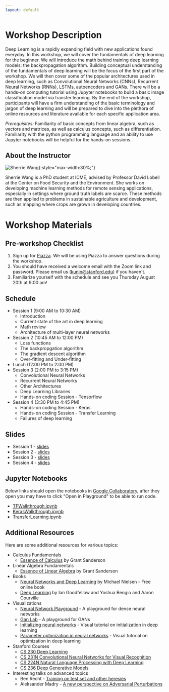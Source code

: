 ```yaml
---
layout: default
---
```


# Workshop Description

Deep Learning is a rapidly expanding field with new applications found everyday. In this workshop, we will cover the fundamentals of deep learning for the beginner. We will introduce the math behind training deep learning models: the backpropagation algorithm. Building conceptual understanding of the fundamentals of deep learning will be the focus of the first part of the workshop. We will then cover some of the popular architectures used in deep learning, such as Convolutional Neural Networks (CNNs), Recurrent Neural Networks (RNNs), LSTMs, autoencoders and GANs. There will be a hands-on computing tutorial using Jupyter notebooks to build a basic image classification model via transfer learning.  By the end of the workshop, participants will have a firm understanding of the basic terminology and jargon of deep learning and will be prepared to dive into the plethora of online resources and literature available for each specific application area.

_Prerequisites:_ Familiarity of basic concepts from linear algebra, such as vectors and matrices, as well as calculus concepts, such as differentiation. Familiarity with the python programming language and an ability to use Jupyter notebooks will be helpful for the hands-on sessions.

## About the Instructor

![Sherrie Wang](/assets/img/sherrie.jpg){:style="max-width:30%;"}

Sherrie Wang is a PhD student at ICME, advised by Professor David Lobell at the Center on Food Security and the Environment. She works on developing machine learning methods for remote sensing applications, especially in settings where ground truth labels are scarce. These methods are then applied to problems in sustainable agriculture and development, such as mapping where crops are grown in developing countries.

# Workshop Materials

## Pre-workshop Checklist

1. Sign up for [Piazza](https://piazza.com/class/kdpfbm3zrb46kw). We will be using Piazza to answer questions during the workshop.
2. You should have received a welcome email with the Zoom link and password.  Please email us (kunin@stanford.edu) if you haven't.
3. Familiarize yourself with the schedule and see you Thursday August 20th at 9:00 am!

## Schedule

- Session 1 (9:00 AM to 10:30 AM)
  - Introduction
  - Current state of the art in deep learning
  - Math review
  - Architecture of multi-layer neural networks
- Session 2 (10:45 AM to 12:00 PM)
  - Loss functions
  - The backpropgation algorithm
  - The gradient descent algorithm
  - Over-fitting and Under-fitting
- Lunch (12:00 PM to 2:00 PM)
- Session 3 (2:00 PM to 3:15 PM)
  - Convolutional Neural Networks
  - Recurrent Neural Networks
  - Other Architectures
  - Deep Learning Libraries
  - Hands-on coding Session - Tensorflow
- Session 4 (3:30 PM to 4:45 PM)
  - Hands-on coding Session - Keras
  - Hands-on coding Session - Transfer Learning
  - Failures of deep learning

## Slides

* Session 1 - [slides](/assets/img/dlworkshop1.pdf)
* Session 2 - [slides](/assets/img/dlworkshop2.pdf)
* Session 3 - [slides](/assets/img/dlworkshop3.pdf)
* Session 4 - [slides](/assets/img/dlworkshop4.pdf)

## Jupyter Notebooks 

Below links should open the notebooks in [Google Collaboratory](https://colab.research.google.com/), after they open you may have to click "Open in Playground" to be able to run code.

* [TFWalkthrough.ipynb](https://colab.research.google.com/drive/1PhOPsPPYrqLhvuAEPINWWRgQlXTs3QRu)
* [KerasWalkthrough.ipynb](https://colab.research.google.com/drive/1Z3ZuHItFqAosF1GSqe1uf2A9inpVj4OS)
* [TransferLearning.ipynb](https://colab.research.google.com/drive/1IRJJd3FUXzjUrz496I0eAMq42k0_JP9n)


## Additional Resources

Here are some additional resources for various topics:

- Calculus Fundamentals
  - [Essence of Calculus](https://www.youtube.com/watch?v=WUvTyaaNkzM&list=PLZHQObOWTQDMsr9K-rj53DwVRMYO3t5Yr) by Grant Sanderson
- Linear Algebra Fundamentals
  - [Essence of Linear Algebra](https://www.youtube.com/watch?v=fNk_zzaMoSs&list=PLZHQObOWTQDPD3MizzM2xVFitgF8hE_ab) by Grant Sanderson
- Books
  - [Neural Networks and Deep Learning](http://neuralnetworksanddeeplearning.com/) by Michael Nielsen - Free online book
  - [Deep Learning](https://www.deeplearningbook.org/) by Ian Goodfellow and Yoshua Bengio and Aaron Courville
- Visualizations
  - [Neural Network Playground](https://playground.tensorflow.org/) - A playground for dense neural networks
  - [Gan Lab](https://poloclub.github.io/ganlab/) - A playground for GANs
  - [Initializing neural networks](https://www.deeplearning.ai/ai-notes/initialization/) - Visual tutorial on initialization in deep learning
  - [Parameter optimization in neural networks](https://www.deeplearning.ai/ai-notes/optimization/) - Visual tutorial on optimization in deep learning
- Stanford Courses
  - [CS 230 Deep Learning](https://cs230.stanford.edu/)
  - [CS 231N Convolutional Neural Networks for Visual Recognition](http://cs231n.stanford.edu/)
  - [CS 224N Natural Language Processing with Deep Learning](http://web.stanford.edu/class/cs224n/)
  - [CS 236 Deep Generative Models](https://deepgenerativemodels.github.io/)
- Interesting talks on advanced topics
  - Ben Recht - [Training on test set and other heresies](https://www.youtube.com/watch?v=NTz4rJS9BAI)
  - Aleksander Madry - [A new perspective on Adversarial Perturbations](https://www.youtube.com/watch?v=mUt7w4UoYqM)
